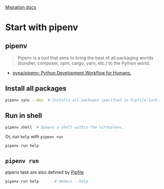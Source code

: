[Migration docs](https://www.activestate.com/resources/quick-reads/how-to-manage-python-dependencies-with-virtual-environments/)


# Start with pipenv



## pipenv

> Pipenv is a tool that aims to bring the best of all packaging worlds (bundler, composer, npm, cargo, yarn, etc.) to the Python world.

- [pypa/pipenv: Python Development Workflow for Humans.](https://github.com/pypa/pipenv)



## Install all packages

```sh
pipenv sync --dev  # Installs all packages specified in Pipfile.lock.
```



## Run in shell

```sh
pipenv shell  # Spawns a shell within the virtualenv.
```

Or, run `help` with `pipenv run`

```sh
pipenv run help
```



## `pipenv run`

pipenv task are also defined by [Pipfile](https://github.com/peaceiris/mkdocs-material-boilerplate/blob/main/Pipfile)

```sh
pipenv run help       # mkdocs --help
```